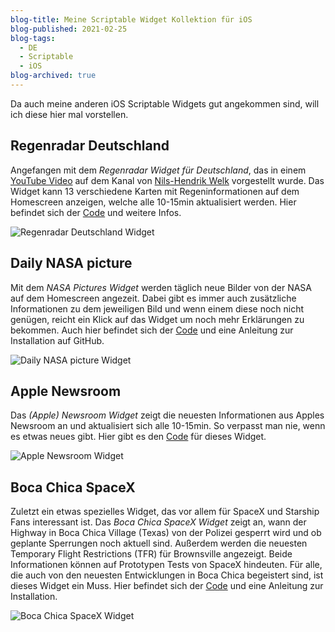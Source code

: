 ```yaml
---
blog-title: Meine Scriptable Widget Kollektion für iOS
blog-published: 2021-02-25
blog-tags:
  - DE
  - Scriptable
  - iOS
blog-archived: true
---
```


Da auch meine anderen iOS Scriptable Widgets gut angekommen sind, will ich diese hier mal vorstellen.

## Regenradar Deutschland
Angefangen mit dem *Regenradar Widget für Deutschland*, das in einem [YouTube Video](https://www.youtube.com/watch?v=ddoOl1OM4zE) auf dem Kanal von [Nils-Hendrik Welk](https://www.youtube.com/channel/UCvWQOze3mZUVHgHUyCe4s-Q) vorgestellt wurde.
Das Widget kann 13 verschiedene Karten mit Regeninformationen auf dem Homescreen anzeigen, welche alle 10-15min aktualisiert werden.
Hier befindet sich der [Code](https://github.com/marcjulianschwarz/scriptable-widgets/tree/main/germany-rain-radar) und weitere Infos.

![Regenradar Deutschland Widget](/images/sw_regen.jpg)

## Daily NASA picture
Mit dem *NASA Pictures Widget* werden täglich neue Bilder von der NASA auf dem Homescreen angezeit. Dabei gibt es immer auch zusätzliche Informationen zu dem jeweiligen Bild und wenn einem diese noch nicht genügen, reicht ein Klick auf das Widget um noch mehr Erklärungen zu bekommen.
Auch hier befindet sich der [Code](https://github.com/marcjulianschwarz/scriptable-widgets/tree/main/nasa-pictures) und eine Anleitung zur Installation auf GitHub.

![Daily NASA picture Widget](/images/sw_nasa.jpg)

## Apple Newsroom
Das *(Apple) Newsroom Widget* zeigt die neuesten Informationen aus Apples Newsroom an und aktualisiert sich alle 10-15min. So verpasst man nie, wenn es etwas neues gibt. Hier gibt es den [Code](https://github.com/marcjulianschwarz/scriptable-widgets/tree/main/newsroom) für dieses Widget.

![Apple Newsroom Widget](/images/sw_apple.jpg)

## Boca Chica SpaceX
Zuletzt ein etwas spezielles Widget, das vor allem für SpaceX und Starship Fans interessant ist. Das *Boca Chica SpaceX Widget* zeigt an, wann der Highway in Boca Chica Village (Texas) von der Polizei gesperrt wird und ob geplante Sperrungen noch aktuell sind. Außerdem werden die neuesten Temporary Flight Restrictions (TFR) für Brownsville angezeigt. Beide Informationen können auf Prototypen Tests von SpaceX hindeuten.
Für alle, die auch von den neuesten Entwicklungen in Boca Chica begeistert sind, ist dieses Widget ein Muss. Hier befindet sich der [Code](https://github.com/marcjulianschwarz/scriptable-widgets/tree/main/boca-chica-spacex) und eine Anleitung zur Installation.

![Boca Chica SpaceX Widget](/images/sw_boca.jpg)
